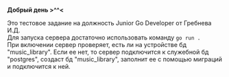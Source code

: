**Добрый день >^^<**

Это тестовое задание на должность Junior Go Developer от Гребнева И.Д.  
Для запуска сервера достаточно использовать команду `go run .`  
При включении сервер проверяет, есть ли на устройстве бд "music_library". Если ее нет, то сервер подключится к служебной бд "postgres", создаст бд "music_library", заполнит ее с помощью миграций и подключится к ней.